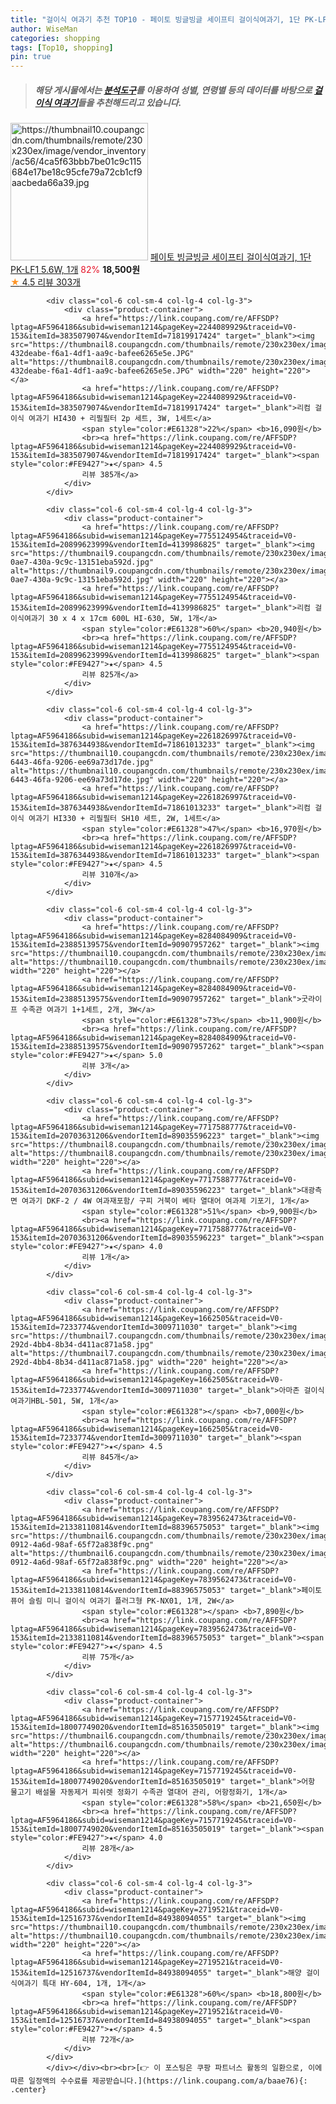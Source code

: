 ```yaml
---
title: "걸이식 여과기 추천 TOP10 - 페이토 빙글빙글 세이프티 걸이식여과기, 1단 PK-LF1 5.6W, 1개"
author: WiseMan
categories: shopping
tags: [Top10, shopping]
pin: true
---
```


> ##### 해당 게시물에서는 [**분석도구**](https://itemscout.io/)를 이용하여 **성별**, **연령별** 등의 데이터를 바탕으로 [**걸이식 여과기**](https://link.coupang.com/a/baae76)들을 추천해드리고 있습니다.
<div class="container"><div class="row">
            <div class="col-6 col-sm-4 col-lg-4 col-lg-3">
                <div class="product-container">
                    <a href="https://link.coupang.com/re/AFFSDP?lptag=AF5964186&subid=wiseman1214&pageKey=7479304385&traceid=V0-153&itemId=19532823599&vendorItemId=85189662235" target="_blank"><img src="https://thumbnail10.coupangcdn.com/thumbnails/remote/230x230ex/image/vendor_inventory/ac56/4ca5f63bbb7be01c9c115684e17be18c95cfe79a72cb1cf9aacbeda66a39.jpg" alt="https://thumbnail10.coupangcdn.com/thumbnails/remote/230x230ex/image/vendor_inventory/ac56/4ca5f63bbb7be01c9c115684e17be18c95cfe79a72cb1cf9aacbeda66a39.jpg" width="220" height="220"></a>
                    <a href="https://link.coupang.com/re/AFFSDP?lptag=AF5964186&subid=wiseman1214&pageKey=7479304385&traceid=V0-153&itemId=19532823599&vendorItemId=85189662235" target="_blank">페이토 빙글빙글 세이프티 걸이식여과기, 1단 PK-LF1 5.6W, 1개</a>
                    <span style="color:#E61328">82%</span> <b>18,500원</b>
                    <br><a href="https://link.coupang.com/re/AFFSDP?lptag=AF5964186&subid=wiseman1214&pageKey=7479304385&traceid=V0-153&itemId=19532823599&vendorItemId=85189662235" target="_blank"><span style="color:#FE9427">★</span> 4.5
                    리뷰 303개</a>
                </div>
            </div>
            
            <div class="col-6 col-sm-4 col-lg-4 col-lg-3">
                <div class="product-container">
                    <a href="https://link.coupang.com/re/AFFSDP?lptag=AF5964186&subid=wiseman1214&pageKey=2244089929&traceid=V0-153&itemId=3835079074&vendorItemId=71819917424" target="_blank"><img src="https://thumbnail8.coupangcdn.com/thumbnails/remote/230x230ex/image/retail/images/109449322146044-432deabe-f6a1-4df1-aa9c-bafee6265e5e.JPG" alt="https://thumbnail8.coupangcdn.com/thumbnails/remote/230x230ex/image/retail/images/109449322146044-432deabe-f6a1-4df1-aa9c-bafee6265e5e.JPG" width="220" height="220"></a>
                    <a href="https://link.coupang.com/re/AFFSDP?lptag=AF5964186&subid=wiseman1214&pageKey=2244089929&traceid=V0-153&itemId=3835079074&vendorItemId=71819917424" target="_blank">리컴 걸이식 여과기 HI430 + 리필필터 2p 세트, 3W, 1세트</a>
                    <span style="color:#E61328">22%</span> <b>16,090원</b>
                    <br><a href="https://link.coupang.com/re/AFFSDP?lptag=AF5964186&subid=wiseman1214&pageKey=2244089929&traceid=V0-153&itemId=3835079074&vendorItemId=71819917424" target="_blank"><span style="color:#FE9427">★</span> 4.5
                    리뷰 385개</a>
                </div>
            </div>
            
            <div class="col-6 col-sm-4 col-lg-4 col-lg-3">
                <div class="product-container">
                    <a href="https://link.coupang.com/re/AFFSDP?lptag=AF5964186&subid=wiseman1214&pageKey=7755124954&traceid=V0-153&itemId=20899623999&vendorItemId=4139986825" target="_blank"><img src="https://thumbnail9.coupangcdn.com/thumbnails/remote/230x230ex/image/product/image/vendoritem/2019/03/26/4139986825/23385730-0ae7-430a-9c9c-13151eba592d.jpg" alt="https://thumbnail9.coupangcdn.com/thumbnails/remote/230x230ex/image/product/image/vendoritem/2019/03/26/4139986825/23385730-0ae7-430a-9c9c-13151eba592d.jpg" width="220" height="220"></a>
                    <a href="https://link.coupang.com/re/AFFSDP?lptag=AF5964186&subid=wiseman1214&pageKey=7755124954&traceid=V0-153&itemId=20899623999&vendorItemId=4139986825" target="_blank">리컴 걸이식여과기 30 x 4 x 17cm 600L HI-630, 5W, 1개</a>
                    <span style="color:#E61328">60%</span> <b>20,940원</b>
                    <br><a href="https://link.coupang.com/re/AFFSDP?lptag=AF5964186&subid=wiseman1214&pageKey=7755124954&traceid=V0-153&itemId=20899623999&vendorItemId=4139986825" target="_blank"><span style="color:#FE9427">★</span> 4.5
                    리뷰 825개</a>
                </div>
            </div>
            
            <div class="col-6 col-sm-4 col-lg-4 col-lg-3">
                <div class="product-container">
                    <a href="https://link.coupang.com/re/AFFSDP?lptag=AF5964186&subid=wiseman1214&pageKey=2261826997&traceid=V0-153&itemId=3876344938&vendorItemId=71861013233" target="_blank"><img src="https://thumbnail10.coupangcdn.com/thumbnails/remote/230x230ex/image/retail/images/2020/10/19/11/7/9b2c6b21-6443-46fa-9206-ee69a73d17de.jpg" alt="https://thumbnail10.coupangcdn.com/thumbnails/remote/230x230ex/image/retail/images/2020/10/19/11/7/9b2c6b21-6443-46fa-9206-ee69a73d17de.jpg" width="220" height="220"></a>
                    <a href="https://link.coupang.com/re/AFFSDP?lptag=AF5964186&subid=wiseman1214&pageKey=2261826997&traceid=V0-153&itemId=3876344938&vendorItemId=71861013233" target="_blank">리컴 걸이식 여과기 HI330 + 리필필터 SH10 세트, 2W, 1세트</a>
                    <span style="color:#E61328">47%</span> <b>16,970원</b>
                    <br><a href="https://link.coupang.com/re/AFFSDP?lptag=AF5964186&subid=wiseman1214&pageKey=2261826997&traceid=V0-153&itemId=3876344938&vendorItemId=71861013233" target="_blank"><span style="color:#FE9427">★</span> 4.5
                    리뷰 310개</a>
                </div>
            </div>
            
            <div class="col-6 col-sm-4 col-lg-4 col-lg-3">
                <div class="product-container">
                    <a href="https://link.coupang.com/re/AFFSDP?lptag=AF5964186&subid=wiseman1214&pageKey=8284084909&traceid=V0-153&itemId=23885139575&vendorItemId=90907957262" target="_blank"><img src="https://thumbnail10.coupangcdn.com/thumbnails/remote/230x230ex/image/vendor_inventory/ee3a/dfafe88fd0629d7e5d9171c8e2b1f7b62ce7259d52819a9bb9a3fcef0d68.jpg" alt="https://thumbnail10.coupangcdn.com/thumbnails/remote/230x230ex/image/vendor_inventory/ee3a/dfafe88fd0629d7e5d9171c8e2b1f7b62ce7259d52819a9bb9a3fcef0d68.jpg" width="220" height="220"></a>
                    <a href="https://link.coupang.com/re/AFFSDP?lptag=AF5964186&subid=wiseman1214&pageKey=8284084909&traceid=V0-153&itemId=23885139575&vendorItemId=90907957262" target="_blank">굿라이프 수족관 여과기 1+1세트, 2개, 3W</a>
                    <span style="color:#E61328">73%</span> <b>11,900원</b>
                    <br><a href="https://link.coupang.com/re/AFFSDP?lptag=AF5964186&subid=wiseman1214&pageKey=8284084909&traceid=V0-153&itemId=23885139575&vendorItemId=90907957262" target="_blank"><span style="color:#FE9427">★</span> 5.0
                    리뷰 3개</a>
                </div>
            </div>
            
            <div class="col-6 col-sm-4 col-lg-4 col-lg-3">
                <div class="product-container">
                    <a href="https://link.coupang.com/re/AFFSDP?lptag=AF5964186&subid=wiseman1214&pageKey=7717588777&traceid=V0-153&itemId=20703631206&vendorItemId=89035596223" target="_blank"><img src="https://thumbnail8.coupangcdn.com/thumbnails/remote/230x230ex/image/vendor_inventory/4922/39c31bbda64bdf27ca1c5e4873ae025559c580d57258fac1dd69813d55de.jpg" alt="https://thumbnail8.coupangcdn.com/thumbnails/remote/230x230ex/image/vendor_inventory/4922/39c31bbda64bdf27ca1c5e4873ae025559c580d57258fac1dd69813d55de.jpg" width="220" height="220"></a>
                    <a href="https://link.coupang.com/re/AFFSDP?lptag=AF5964186&subid=wiseman1214&pageKey=7717588777&traceid=V0-153&itemId=20703631206&vendorItemId=89035596223" target="_blank">대광측면 여과기 DKF-2 / 4W 여과재포함/ 구피 거북이 베타 열대어 여과제 기포기, 1개</a>
                    <span style="color:#E61328">51%</span> <b>9,900원</b>
                    <br><a href="https://link.coupang.com/re/AFFSDP?lptag=AF5964186&subid=wiseman1214&pageKey=7717588777&traceid=V0-153&itemId=20703631206&vendorItemId=89035596223" target="_blank"><span style="color:#FE9427">★</span> 4.0
                    리뷰 1개</a>
                </div>
            </div>
            
            <div class="col-6 col-sm-4 col-lg-4 col-lg-3">
                <div class="product-container">
                    <a href="https://link.coupang.com/re/AFFSDP?lptag=AF5964186&subid=wiseman1214&pageKey=1662505&traceid=V0-153&itemId=7233774&vendorItemId=3009711030" target="_blank"><img src="https://thumbnail7.coupangcdn.com/thumbnails/remote/230x230ex/image/product/image/vendoritem/2016/01/15/3009711030/b00da12e-292d-4bb4-8b34-d411ac871a58.jpg" alt="https://thumbnail7.coupangcdn.com/thumbnails/remote/230x230ex/image/product/image/vendoritem/2016/01/15/3009711030/b00da12e-292d-4bb4-8b34-d411ac871a58.jpg" width="220" height="220"></a>
                    <a href="https://link.coupang.com/re/AFFSDP?lptag=AF5964186&subid=wiseman1214&pageKey=1662505&traceid=V0-153&itemId=7233774&vendorItemId=3009711030" target="_blank">아마존 걸이식여과기HBL-501, 5W, 1개</a>
                    <span style="color:#E61328"></span> <b>7,000원</b>
                    <br><a href="https://link.coupang.com/re/AFFSDP?lptag=AF5964186&subid=wiseman1214&pageKey=1662505&traceid=V0-153&itemId=7233774&vendorItemId=3009711030" target="_blank"><span style="color:#FE9427">★</span> 4.5
                    리뷰 845개</a>
                </div>
            </div>
            
            <div class="col-6 col-sm-4 col-lg-4 col-lg-3">
                <div class="product-container">
                    <a href="https://link.coupang.com/re/AFFSDP?lptag=AF5964186&subid=wiseman1214&pageKey=7839562473&traceid=V0-153&itemId=21338110814&vendorItemId=88396575053" target="_blank"><img src="https://thumbnail6.coupangcdn.com/thumbnails/remote/230x230ex/image/retail/images/2024/01/17/11/3/661294cd-0912-4a6d-98af-65f72a838f9c.png" alt="https://thumbnail6.coupangcdn.com/thumbnails/remote/230x230ex/image/retail/images/2024/01/17/11/3/661294cd-0912-4a6d-98af-65f72a838f9c.png" width="220" height="220"></a>
                    <a href="https://link.coupang.com/re/AFFSDP?lptag=AF5964186&subid=wiseman1214&pageKey=7839562473&traceid=V0-153&itemId=21338110814&vendorItemId=88396575053" target="_blank">페이토 퓨어 슬림 미니 걸이식 여과기 플러그형 PK-NX01, 1개, 2W</a>
                    <span style="color:#E61328"></span> <b>7,890원</b>
                    <br><a href="https://link.coupang.com/re/AFFSDP?lptag=AF5964186&subid=wiseman1214&pageKey=7839562473&traceid=V0-153&itemId=21338110814&vendorItemId=88396575053" target="_blank"><span style="color:#FE9427">★</span> 4.5
                    리뷰 75개</a>
                </div>
            </div>
            
            <div class="col-6 col-sm-4 col-lg-4 col-lg-3">
                <div class="product-container">
                    <a href="https://link.coupang.com/re/AFFSDP?lptag=AF5964186&subid=wiseman1214&pageKey=7157719245&traceid=V0-153&itemId=18007749020&vendorItemId=85163505019" target="_blank"><img src="https://thumbnail6.coupangcdn.com/thumbnails/remote/230x230ex/image/vendor_inventory/0b62/9ce49eb7ceb45f6be8a40bb3b15b8a251b53fca328258bf8163117b41d64.jpg" alt="https://thumbnail6.coupangcdn.com/thumbnails/remote/230x230ex/image/vendor_inventory/0b62/9ce49eb7ceb45f6be8a40bb3b15b8a251b53fca328258bf8163117b41d64.jpg" width="220" height="220"></a>
                    <a href="https://link.coupang.com/re/AFFSDP?lptag=AF5964186&subid=wiseman1214&pageKey=7157719245&traceid=V0-153&itemId=18007749020&vendorItemId=85163505019" target="_blank">어항 물고기 배설물 자동제거 피쉬렛 정화기 수족관 열대어 관리, 어항정화기, 1개</a>
                    <span style="color:#E61328">58%</span> <b>21,650원</b>
                    <br><a href="https://link.coupang.com/re/AFFSDP?lptag=AF5964186&subid=wiseman1214&pageKey=7157719245&traceid=V0-153&itemId=18007749020&vendorItemId=85163505019" target="_blank"><span style="color:#FE9427">★</span> 4.0
                    리뷰 28개</a>
                </div>
            </div>
            
            <div class="col-6 col-sm-4 col-lg-4 col-lg-3">
                <div class="product-container">
                    <a href="https://link.coupang.com/re/AFFSDP?lptag=AF5964186&subid=wiseman1214&pageKey=2719521&traceid=V0-153&itemId=12516737&vendorItemId=84938094055" target="_blank"><img src="https://thumbnail10.coupangcdn.com/thumbnails/remote/230x230ex/image/vendor_inventory/8df1/ca22749a1c90cd2cd6d841cdfe29da6ae0a9bd423a03c36df463f2843a0c.png" alt="https://thumbnail10.coupangcdn.com/thumbnails/remote/230x230ex/image/vendor_inventory/8df1/ca22749a1c90cd2cd6d841cdfe29da6ae0a9bd423a03c36df463f2843a0c.png" width="220" height="220"></a>
                    <a href="https://link.coupang.com/re/AFFSDP?lptag=AF5964186&subid=wiseman1214&pageKey=2719521&traceid=V0-153&itemId=12516737&vendorItemId=84938094055" target="_blank">해양 걸이식여과기 특대 HY-604, 1개, 1개</a>
                    <span style="color:#E61328">60%</span> <b>18,800원</b>
                    <br><a href="https://link.coupang.com/re/AFFSDP?lptag=AF5964186&subid=wiseman1214&pageKey=2719521&traceid=V0-153&itemId=12516737&vendorItemId=84938094055" target="_blank"><span style="color:#FE9427">★</span> 4.5
                    리뷰 72개</a>
                </div>
            </div>
            </div></div><br><br>[👉 이 포스팅은 쿠팡 파트너스 활동의 일환으로, 이에 따른 일정액의 수수료를 제공받습니다.](https://link.coupang.com/a/baae76){: .center}